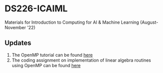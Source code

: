 # DS226-ICAIML
Materials for Introduction to Computing for AI &amp; Machine Learning (August-November '22)

## Updates
1. The OpenMP tutorial can be found [here](Codes/OpenMP/READMe.md)
2. The coding assignment on implementation of linear algebra routines using OpenMP can be found [here](Assignment_2/Instructions.pdf)
